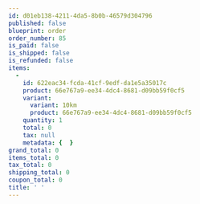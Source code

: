 ```yaml
---
id: d01eb138-4211-4da5-8b0b-46579d304796
published: false
blueprint: order
order_number: 85
is_paid: false
is_shipped: false
is_refunded: false
items:
  -
    id: 622eac34-fcda-41cf-9edf-da1e5a35017c
    product: 66e767a9-ee34-4dc4-8681-d09bb59f0cf5
    variant:
      variant: 10km
      product: 66e767a9-ee34-4dc4-8681-d09bb59f0cf5
    quantity: 1
    total: 0
    tax: null
    metadata: {  }
grand_total: 0
items_total: 0
tax_total: 0
shipping_total: 0
coupon_total: 0
title: ' '
---
```


